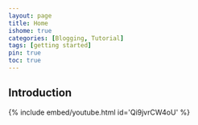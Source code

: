 ```yaml
---
layout: page
title: Home
ishome: true
categories: [Blogging, Tutorial]
tags: [getting started]
pin: true
toc: true
---
```


## Introduction
{% include embed/youtube.html id='Qi9jvrCW4oU' %}

